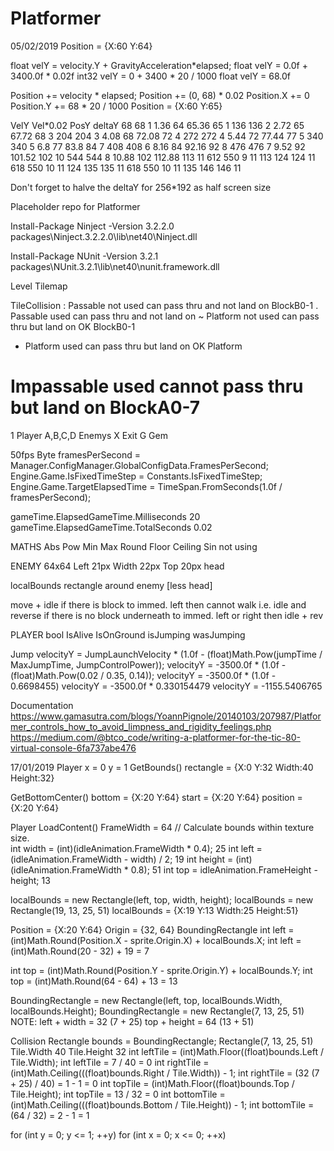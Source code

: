 # Platformer
05/02/2019
Position = {X:60 Y:64}

float velY = velocity.Y + GravityAcceleration*elapsed;
float velY = 0.0f + 3400.0f * 0.02f
int32 velY = 0 + 3400 * 20 / 1000
float velY = 68.0f

Position += velocity * elapsed;
Position += (0, 68) * 0.02
Position.X += 0
Position.Y += 68 * 20 / 1000
Position = {X:60 Y:65}
		
VelY		Vel*0.02	PosY		deltaY
68	68	1	1.36	64	65.36	65	1
136	136	2	2.72	65	67.72	68	3
204	204	3	4.08	68	72.08	72	4
272	272	4	5.44	72	77.44	77	5
340	340	5	6.8		77	83.8	84	7
408	408	6	8.16	84	92.16	92	8
476	476	7	9.52	92	101.52	102	10
544	544	8	10.88	102	112.88	113	11
612	550	9	11		113	124		124	11
618	550	10	11		124	135		135	11
618	550	10	11		135	146		146	11

Don't forget to halve the deltaY for 256*192 as half screen size
							

Placeholder repo for Platformer


Install-Package Ninject -Version 3.2.2.0
packages\Ninject.3.2.2.0\lib\net40\Ninject.dll

Install-Package NUnit -Version 3.2.1
packages\NUnit.3.2.1\lib\net40\nunit.framework.dll


Level
Tilemap

TileCollision
:	Passable		not used	can pass thru and not land on	BlockB0-1
.	Passable		used		can pass thru and not land on	<empty>
~	Platform		not used	can pass thru but land on OK	BlockB0-1
-	Platform		used		can pass thru but land on OK	Platform
#	Impassable		used		cannot pass thru but land on	BlockA0-7

1				Player
A,B,C,D			Enemys
X				Exit
G				Gem

50fps
Byte framesPerSecond = Manager.ConfigManager.GlobalConfigData.FramesPerSecond;
Engine.Game.IsFixedTimeStep = Constants.IsFixedTimeStep;
Engine.Game.TargetElapsedTime = TimeSpan.FromSeconds(1.0f / framesPerSecond);
			
gameTime.ElapsedGameTime.Milliseconds		20
gameTime.ElapsedGameTime.TotalSeconds		0.02


MATHS
Abs
Pow
Min
Max
Round
Floor
Ceiling
Sin			not using


ENEMY
64x64
Left	21px
Width	22px
Top		20px		head

localBounds			rectangle around enemy	[less head]

move + idle
if there is block to immed. left then cannot walk i.e. idle and reverse
if there is no block underneath to immed. left or right then idle + rev

PLAYER
bool
IsAlive
IsOnGround
isJumping
wasJumping


Jump
velocityY = JumpLaunchVelocity * (1.0f - (float)Math.Pow(jumpTime / MaxJumpTime, JumpControlPower));
velocityY = -3500.0f * (1.0f - (float)Math.Pow(0.02 / 0.35, 0.14));
velocityY = -3500.0f * (1.0f - 0.6698455)
velocityY = -3500.0f * 0.330154479
velocityY = -1155.5406765


Documentation
https://www.gamasutra.com/blogs/YoannPignole/20140103/207987/Platformer_controls_how_to_avoid_limpness_and_rigidity_feelings.php
https://medium.com/@btco_code/writing-a-platformer-for-the-tic-80-virtual-console-6fa737abe476


17/01/2019
Player
x = 0
y = 1
GetBounds()
rectangle = {X:0 Y:32 Width:40 Height:32}

GetBottomCenter()
bottom = {X:20 Y:64}
start    = {X:20 Y:64}
position = {X:20 Y:64}

Player
LoadContent()
FrameWidth = 64
// Calculate bounds within texture size.            
int width = (int)(idleAnimation.FrameWidth * 0.4);		25
int left = (idleAnimation.FrameWidth - width) / 2;		19
int height = (int)(idleAnimation.FrameWidth * 0.8);		51
int top = idleAnimation.FrameHeight - height;			13

localBounds = new Rectangle(left, top, width, height);
localBounds = new Rectangle(19, 13, 25, 51)
localBounds = {X:19 Y:13 Width:25 Height:51}

Position	= {X:20 Y:64}
Origin		= {32, 64}
BoundingRectangle
int left = (int)Math.Round(Position.X - sprite.Origin.X) + localBounds.X;
int left = (int)Math.Round(20 - 32) + 19
		 = 7

int top = (int)Math.Round(Position.Y - sprite.Origin.Y) + localBounds.Y;
int top = (int)Math.Round(64 - 64) + 13
		= 13

BoundingRectangle = new Rectangle(left, top, localBounds.Width, localBounds.Height);
BoundingRectangle = new Rectangle(7, 13, 25, 51)
NOTE:
left + width = 32	(7 + 25)
top + height = 64	(13 + 51)


Collision
Rectangle bounds = BoundingRectangle;
Rectangle(7, 13, 25, 51)
Tile.Width	40
Tile.Height	32
int leftTile = (int)Math.Floor((float)bounds.Left / Tile.Width);
int leftTile = 7 / 40							= 0
int rightTile = (int)Math.Ceiling(((float)bounds.Right / Tile.Width)) - 1;
int rightTile = (32 (7 + 25) / 40)	= 1 - 1  	= 0
int topTile = (int)Math.Floor((float)bounds.Top / Tile.Height);
int topTile = 13 / 32 							= 0
int bottomTile = (int)Math.Ceiling(((float)bounds.Bottom / Tile.Height)) - 1;
int bottomTile = (64 / 32) = 2 - 1				= 1

for (int y = 0; y <= 1; ++y)
	for (int x = 0; x <= 0; ++x)